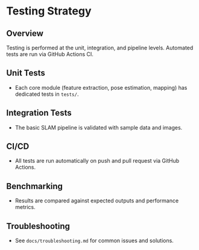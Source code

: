 # Testing Strategy

## Overview
Testing is performed at the unit, integration, and pipeline levels. Automated tests are run via GitHub Actions CI.

## Unit Tests
- Each core module (feature extraction, pose estimation, mapping) has dedicated tests in `tests/`.

## Integration Tests
- The basic SLAM pipeline is validated with sample data and images.

## CI/CD
- All tests are run automatically on push and pull request via GitHub Actions.

## Benchmarking
- Results are compared against expected outputs and performance metrics.

## Troubleshooting
- See `docs/troubleshooting.md` for common issues and solutions.
